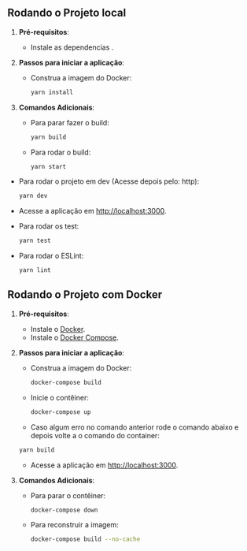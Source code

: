 ## Rodando o Projeto local

1. **Pré-requisitos**:
   - Instale as dependencias .
   
2. **Passos para iniciar a aplicação**:
   - Construa a imagem do Docker:
     ```bash
     yarn install
     ```

3. **Comandos Adicionais**:
   - Para parar fazer o build:
     ```bash
     yarn build
     ```

   - Para rodar o build:
     ```bash
     yarn start
     ```

  - Para rodar o projeto em dev (Acesse depois pelo: http):
    ```bash
    yarn dev
    ``` 

  - Acesse a aplicação em [http://localhost:3000](http://localhost:3000).

  - Para rodar os test:
    ```bash
    yarn test
    ```
  - Para rodar o ESLint:
    ```bash
    yarn lint
    ```


## Rodando o Projeto com Docker

1. **Pré-requisitos**:
   - Instale o [Docker](https://www.docker.com/).
   - Instale o [Docker Compose](https://docs.docker.com/compose/).

2. **Passos para iniciar a aplicação**:
   - Construa a imagem do Docker:
     ```bash
     docker-compose build
     ```
   - Inicie o contêiner:
     ```bash
     docker-compose up
     ```
    - Caso algum erro no comando anterior rode o comando abaixo e depois volte a o comando do container:
     ```bash
     yarn build
     ```

   - Acesse a aplicação em [http://localhost:3000](http://localhost:3000).

3. **Comandos Adicionais**:
   - Para parar o contêiner:
     ```bash
     docker-compose down
     ```

   - Para reconstruir a imagem:
     ```bash
     docker-compose build --no-cache
     ```